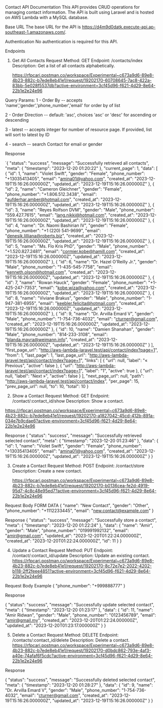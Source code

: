 Contact API Documentation
This API provides CRUD operations for managing contact information. The API is built using Laravel and is hosted on AWS Lambda with a MySQL database.

Base URL
The base URL for the API is https://d4m9d0datk.execute-api.ap-southeast-1.amazonaws.com/.

Authentication
No authentication is required for this API.

Endpoints

1. Get All Contacts
   Request
   Method: GET
   Endpoint: /contacts/index
   Description: Get a list of all contacts alphabetically.

    https://rfpcari.postman.co/workspace/Experimental~c673a9d6-89e8-4b23-882c-b7ede8eb41e1/request/19202170-60708645-7ac8-422a-83bb-5e028f5537db?active-environment=3cf45d96-f621-4d29-8e64-22b1e2e24e96

Query Params:
1 - Order By
-- accepts 'name','gender','phone_number','email' for order by of list

2 - Order Direction
-- default: 'asc', choices 'asc' or 'desc' for ascending or descending

3 - latest
-- accepts integer for number of resource page. If provided, list will sort to latest by ID

4 - search
-- search Contact for email or gender

Response

`{
"status": "success",
"message": "Successfully retrieved all contacts",
"meta": {
"timestamp": "2023-12-20 01:20:22"
},
"current_page": 1,
"data": [
{
"id": 1,
"name": "Violet Swift",
"gender": "Female",
"phone_number": "+13035413405",
"email": "amina01@yahoo.com",
"created_at": "2023-12-19T15:16:26.000000Z",
"updated_at": "2023-12-19T15:16:26.000000Z"
},
{
"id": 2,
"name": "Cameron Gleichner",
"gender": "Female",
"phone_number": "+1.806.512.3438",
"email": "aufderhar.amber@hotmail.com",
"created_at": "2023-12-19T15:16:26.000000Z",
"updated_at": "2023-12-19T15:16:26.000000Z"
},
{
"id": 3,
"name": "Reyes Rolfson DVM",
"gender": "Male",
"phone_number": "559.427.7615",
"email": "lang.nikki@hotmail.com",
"created_at": "2023-12-19T15:16:26.000000Z",
"updated_at": "2023-12-19T15:16:26.000000Z"
},
{
"id": 4,
"name": "Dr. Naomi Bashirian IV",
"gender": "Female",
"phone_number": "+1 (220) 541-9699",
"email": "denesik.lilliana@roberts.biz",
"created_at": "2023-12-19T15:16:26.000000Z",
"updated_at": "2023-12-19T15:16:26.000000Z"
},
{
"id": 5,
"name": "Ms. Flo Kris PhD",
"gender": "Male",
"phone_number": "+1.520.827.2481",
"email": "cormier.kobe@hamill.com",
"created_at": "2023-12-19T15:16:26.000000Z",
"updated_at": "2023-12-19T15:16:26.000000Z"
},
{
"id": 6,
"name": "Dr. Hazel O'Reilly Jr.",
"gender": "Male",
"phone_number": "1-435-545-7758",
"email": "kenneth.olson@hotmail.com",
"created_at": "2023-12-19T15:16:26.000000Z",
"updated_at": "2023-12-19T15:16:26.000000Z"
},
{
"id": 7,
"name": "Rowan Hauck",
"gender": "Female",
"phone_number": "+1-425-247-7353",
"email": "kobe.wiza@yahoo.com",
"created_at": "2023-12-19T15:16:26.000000Z",
"updated_at": "2023-12-19T15:16:26.000000Z"
},
{
"id": 8,
"name": "Viviane Brakus",
"gender": "Male",
"phone_number": "1-947-381-6955",
"email": "keebler.felicita@hotmail.com",
"created_at": "2023-12-19T15:16:26.000000Z",
"updated_at": "2023-12-19T15:16:26.000000Z"
},
{
"id": 9,
"name": "Dr. Arvilla Emard V",
"gender": "Male",
"phone_number": "1-754-736-4032",
"email": "cturner@gmail.com",
"created_at": "2023-12-19T15:16:26.000000Z",
"updated_at": "2023-12-19T15:16:26.000000Z"
},
{
"id": 10,
"name": "Damien Shanahan",
"gender": "Male",
"phone_number": "814-233-3108",
"email": "blanda.mayra@weimann.info",
"created_at": "2023-12-19T15:16:26.000000Z",
"updated_at": "2023-12-19T15:16:26.000000Z"
}
],
"first_page_url": "http://aws-lambda-laravel.test/api/contact/index?page=1",
"from": 1,
"last_page": 1,
"last_page_url": "http://aws-lambda-laravel.test/api/contact/index?page=1",
"links": [
{
"url": null,
"label": "&laquo; Previous",
"active": false
},
{
"url": "http://aws-lambda-laravel.test/api/contact/index?page=1",
"label": "1",
"active": true
},
{
"url": null,
"label": "Next &raquo;",
"active": false
}
],
"next_page_url": null,
"path": "http://aws-lambda-laravel.test/api/contact/index",
"per_page": 15,
"prev_page_url": null,
"to": 10,
"total": 10
}

2. Show a Contact
   Request
   Method: GET
   Endpoint: /contact/:contact_id/show
   Description: Show a contact.

https://rfpcari.postman.co/workspace/Experimental~c673a9d6-89e8-4b23-882c-b7ede8eb41e1/request/19202170-a1827042-45cd-412b-891a-034e7b9cdae6?active-environment=3cf45d96-f621-4d29-8e64-22b1e2e24e96

Response
{
"status": "success",
"message": "Successfully retrieved selected contact",
"meta": {
"timestamp": "2023-12-20 01:23:46"
},
"data": {
"id": 1,
"name": "Violet Swift",
"gender": "Female",
"phone_number": "+13035413405",
"email": "amina01@yahoo.com",
"created_at": "2023-12-19T15:16:26.000000Z",
"updated_at": "2023-12-19T15:16:26.000000Z"
}
}

3. Create a Contact
   Request
   Method: POST
   Endpoint: /contact/store
   Description: Create a new contact.

    https://rfpcari.postman.co/workspace/Experimental~c673a9d6-89e8-4b23-882c-b7ede8eb41e1/request/19202170-b0136cea-fe2d-4919-95d7-4c8c48e95ed7?active-environment=3cf45d96-f621-4d29-8e64-22b1e2e24e96

Request Body FORM DATA
{
"name": "New Contact",
"gender": "Other",
"phone_number": "+1112233445",
"email": "new.contact@example.com"
}

Response
{
"status": "success",
"message": "Successfully store a contact",
"meta": {
"timestamp": "2023-12-20 01:22:24"
},
"data": {
"name": "Amir",
"gender": "Male",
"phone_number": "019991992132",
"email": "amir@gmail.com",
"updated_at": "2023-12-20T01:22:24.000000Z",
"created_at": "2023-12-20T01:22:24.000000Z",
"id": 11
}
}

4. Update a Contact
   Request
   Method: PUT
   Endpoint: /contact/:contact_id/update
   Description: Update an existing contact.
   https://rfpcari.postman.co/workspace/Experimental~c673a9d6-89e8-4b23-882c-b7ede8eb41e1/request/19202170-8c72e7e2-2022-4202-b118-2ff2feee4851?active-environment=3cf45d96-f621-4d29-8e64-22b1e2e24e96

Request Body Example
{
"phone_number": "+999888777"
}

Response

{
"status": "success",
"message": "Successfully update selected contact",
"meta": {
"timestamp": "2023-12-20 01:23:17"
},
"data": {
"id": 11,
"name": "Amir Ridwan",
"gender": "Male",
"phone_number": "0123456789",
"email": "amir@gmail.my",
"created_at": "2023-12-20T01:22:24.000000Z",
"updated_at": "2023-12-20T01:23:17.000000Z"
}
}

5. Delete a Contact
   Request
   Method: DELETE
   Endpoint: /contacts/:contact_id/delete
   Description: Delete a contact.
   https://rfpcari.postman.co/workspace/Experimental~c673a9d6-89e8-4b23-882c-b7ede8eb41e1/request/19202170-d0bdc862-793e-4af3-a40e-74afaf6f5cdc?active-environment=3cf45d96-f621-4d29-8e64-22b1e2e24e96

Response

{
"status": "success",
"message": "Successfully deleted selected contact",
"meta": {
"timestamp": "2023-12-20 01:28:27"
},
"data": {
"id": 9,
"name": "Dr. Arvilla Emard V",
"gender": "Male",
"phone_number": "1-754-736-4032",
"email": "cturner@gmail.com",
"created_at": "2023-12-19T15:16:26.000000Z",
"updated_at": "2023-12-19T15:16:26.000000Z"
}
}

